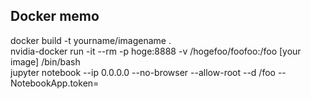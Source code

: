 ## Docker memo

docker build -t yourname/imagename .    
nvidia-docker run -it --rm  -p hoge:8888 -v /hogefoo/foofoo:/foo [your image] /bin/bash  
jupyter notebook --ip 0.0.0.0 --no-browser --allow-root --d /foo --NotebookApp.token=  
